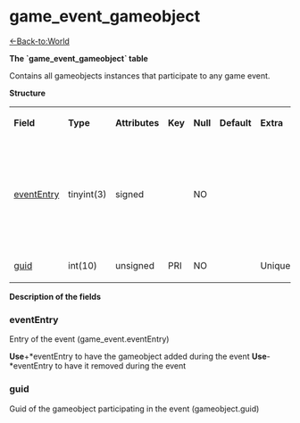 # game\_event\_gameobject

[<-Back-to:World](database-world.md)

**The \`game\_event\_gameobject\` table**

Contains all gameobjects instances that participate to any game event.

**Structure**

<table>
<colgroup>
<col width="12%" />
<col width="12%" />
<col width="12%" />
<col width="12%" />
<col width="12%" />
<col width="12%" />
<col width="12%" />
<col width="12%" />
</colgroup>
<tbody>
<tr class="odd">
<td><p><strong>Field</strong></p></td>
<td><p><strong>Type</strong></p></td>
<td><p><strong>Attributes</strong></p></td>
<td><p><strong>Key</strong></p></td>
<td><p><strong>Null</strong></p></td>
<td><p><strong>Default</strong></p></td>
<td><p><strong>Extra</strong></p></td>
<td><p><strong>Comment</strong></p></td>
</tr>
<tr class="even">
<td><p><a href="#game_event_gameobject-eventEntry">eventEntry</a></p></td>
<td><p>tinyint(3)</p></td>
<td><p>signed</p></td>
<td><p> </p></td>
<td><p>NO</p></td>
<td><p> </p></td>
<td><p> </p></td>
<td><p>Entry of the game event. Put negative entry to remove during event.</p></td>
</tr>
<tr class="odd">
<td><p><a href="#game_event_gameobject-guid">guid</a></p></td>
<td><p>int(10)</p></td>
<td><p>unsigned</p></td>
<td><p>PRI</p></td>
<td><p>NO</p></td>
<td><p> </p></td>
<td><p>Unique</p></td>
<td><p> </p></td>
</tr>
</tbody>
</table>

**Description of the fields**

### eventEntry

Entry of the event (game\_event.eventEntry)

**Use**+\*eventEntry to have the gameobject added during the event
**Use**-\*eventEntry to have it removed during the event

### guid

Guid of the gameobject participating in the event (gameobject.guid)
